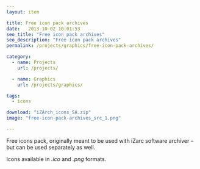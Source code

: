 ```yaml
---
layout: item

title: Free icon pack archives
date:   2013-10-02 10:01:53
seo_title: "Free icon pack archives"
seo_description: "Free icon pack archives"
permalink: /projects/graphics/free-icon-pack-archives/

category:
  - name: Projects
    url: /projects/

  - name: Graphics
    url: /projects/graphics/

tags:
  - icons

download: "iZArch_icons_SA.zip"
image: "free-icon-pack-archives_src_1.png"

---
```


Free icons pack, originally meant to be used with iZarc software archiver – but can be used separately as well. 

Icons available in _.ico_ and _.png_ formats.